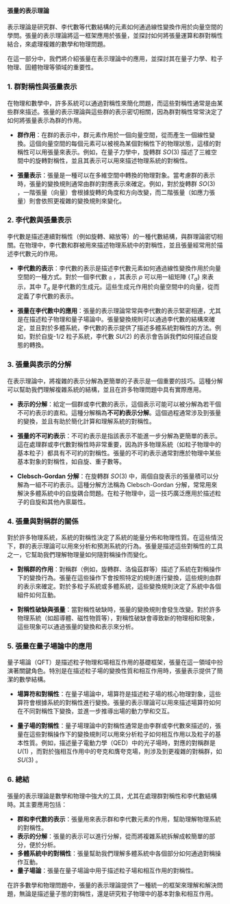 #### 張量的表示理論

表示理論是研究群、李代數等代數結構的元素如何通過線性變換作用於向量空間的學問。張量的表示理論將這一框架應用於張量，並探討如何將張量運算和群對稱性結合，來處理複雜的數學和物理問題。

在這一部分中，我們將介紹張量在表示理論中的應用，並探討其在量子力學、粒子物理、固體物理等領域的重要性。

### 1. **群對稱性與張量表示**

在物理和數學中，許多系統可以通過對稱性來簡化問題，而這些對稱性通常是由某些群來描述。張量的表示理論與這些群的表示密切相關，因為群對稱性常常決定了如何將張量表示為群的作用。

- **群作用**：在群的表示中，群元素作用於一個向量空間，從而產生一個線性變換。這個向量空間的每個元素可以被視為某個對稱性下的物理狀態，這樣的對稱性可以用張量來表示。例如，在量子力學中，旋轉群  $`SO(3)`$  描述了三維空間中的旋轉對稱性，並且其表示可以用來描述物理系統的對稱性。

- **張量表示**：張量是一種可以在多維空間中轉換的物理對象。當考慮群的表示時，張量的變換規則通常由群的對應表示來確定。例如，對於旋轉群  $`SO(3)`$ ，一階張量（向量）會根據旋轉的角度和方向改變，而二階張量（如應力張量）則會依照更複雜的變換規則來變化。

### 2. **李代數與張量表示**

李代數是描述連續對稱性（例如旋轉、縮放等）的一種代數結構，與群理論密切相關。在物理中，李代數和群被用來描述物理系統中的對稱性，並且張量經常用於描述李代數元的作用。

- **李代數的表示**：李代數的表示是描述李代數元素如何通過線性變換作用於向量空間的一種方式。對於一個李代數  $`\mathfrak{g}`$ ，其表示  $`\rho`$  可以用一組矩陣  $`\{ T_a \}`$  來表示，其中  $`T_a`$  是李代數的生成元。這些生成元作用於向量空間中的向量，從而定義了李代數的表示。

- **張量在李代數中的應用**：張量的表示理論常常與李代數的表示緊密相連，尤其是在描述粒子物理和量子場論中。張量變換規則可以通過李代數的結構來確定，並且對於多體系統，李代數的表示提供了描述多體系統對稱性的方法。例如，對於自旋-1/2 粒子系統，李代數  $`SU(2)`$  的表示會告訴我們如何描述自旋態的轉換。

### 3. **張量與表示的分解**

在表示理論中，將複雜的表示分解為更簡單的子表示是一個重要的技巧。這種分解可以幫助我們理解複雜系統的結構，並且在許多物理問題中具有實際應用。

- **表示的分解**：給定一個群或李代數的表示，這個表示可能可以被分解為若干個不可約表示的直和。這種分解稱為**不可約表示分解**。這個過程通常涉及到張量的變換，並且有助於簡化計算和理解系統的對稱性。

- **張量的不可約表示**：不可約表示是指該表示不能進一步分解為更簡單的表示。這在處理群或李代數對稱性時非常重要，因為許多物理系統（如粒子物理中的基本粒子）都具有不可約的對稱性。張量的不可約表示通常對應於物理中某些基本對象的對稱性，如自旋、重子數等。

- **Clebsch-Gordan 分解**：在旋轉群  $`SO(3)`$  中，兩個自旋表示的張量積可以分解為一組不可約表示。這種分解方法稱為 Clebsch-Gordan 分解，常常用來解決多體系統中的自旋耦合問題。在粒子物理中，這一技巧廣泛應用於描述粒子的自旋和其他內禀屬性。

### 4. **張量與對稱群的關係**

對於許多物理系統，系統的對稱性決定了系統的能量分佈和物理性質。在這些情況下，群的表示理論可以用來分析和預測系統的行為。張量是描述這些對稱性的工具之一，它幫助我們理解物理量如何隨對稱操作而變化。

- **對稱群的作用**：對稱群（例如，旋轉群、洛倫茲群等）描述了系統在對稱操作下的變換行為。張量在這些操作下會按照特定的規則進行變換，這些規則由群的表示來確定。對於多粒子系統或多體系統，這些變換規則決定了系統中各個組件如何互動。

- **對稱性破缺與張量**：當對稱性破缺時，張量的變換規則會發生改變。對於許多物理系統（如超導體、磁性物質等），對稱性破缺會導致新的物理相和現象，這些現象可以通過張量的變換和表示來分析。

### 5. **張量在量子場論中的應用**

量子場論（QFT）是描述粒子物理和場相互作用的基礎框架，張量在這一領域中扮演著關鍵角色。特別是在描述粒子場的變換性質和相互作用時，張量表示提供了簡潔的數學結構。

- **場算符和對稱性**：在量子場論中，場算符是描述粒子場的核心物理對象，這些算符會根據系統的對稱性進行變換。張量的表示理論可以用來描述場算符如何在不同對稱性下變換，並進一步推導出場的動力學和交互。

- **量子場的對稱性**：量子場理論中的對稱性通常是由李群或李代數來描述的，張量在這些對稱操作下的變換規則可以用來分析粒子如何相互作用以及粒子的基本性質。例如，描述量子電動力學（QED）中的光子場時，對應的對稱群是  $`U(1)`$ ，而對於強相互作用中的夸克和膺夸克場，則涉及到更複雜的對稱群，如  $`SU(3)`$ 。

### 6. **總結**

張量的表示理論是數學和物理中強大的工具，尤其在處理群對稱性和李代數結構時。其主要應用包括：
- **群和李代數的表示**：張量用來表示群和李代數元素的作用，幫助理解物理系統的對稱性。
- **表示的分解**：張量的表示可以進行分解，從而將複雜系統拆解成較簡單的部分，便於分析。
- **多體系統中的對稱性**：張量幫助我們理解多體系統中各個部分如何通過對稱操作互動。
- **量子場論**：張量在量子場論中用于描述粒子場和相互作用的對稱性。

在許多數學和物理問題中，張量的表示理論提供了一種統一的框架來理解和解決問題，無論是描述量子態的對稱性，還是研究粒子物理中的基本對象和相互作用。